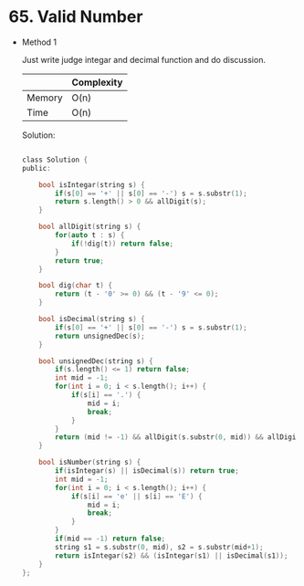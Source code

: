 # 65. Valid Number 
- Method 1

    Just write judge integar and decimal function and do discussion.    

    | |   Complexity  |
    | ----------- | ----------- | 
    |  Memory     | O(n) | 
    |      Time       |  O(n) | 


    Solution:

    ``` h

    class Solution {
    public:

        bool isIntegar(string s) {
            if(s[0] == '+' || s[0] == '-') s = s.substr(1);
            return s.length() > 0 && allDigit(s);
        }

        bool allDigit(string s) {
            for(auto t : s) {
                if(!dig(t)) return false;
            }
            return true;
        }

        bool dig(char t) {
            return (t - '0' >= 0) && (t - '9' <= 0);
        }

        bool isDecimal(string s) {
            if(s[0] == '+' || s[0] == '-') s = s.substr(1);
            return unsignedDec(s);
        }

        bool unsignedDec(string s) {
            if(s.length() <= 1) return false;
            int mid = -1;
            for(int i = 0; i < s.length(); i++) {
                if(s[i] == '.') {
                    mid = i;
                    break;
                }
            }
            return (mid != -1) && allDigit(s.substr(0, mid)) && allDigit(s.substr(mid+1));
        }

        bool isNumber(string s) {
            if(isIntegar(s) || isDecimal(s)) return true;
            int mid = -1;
            for(int i = 0; i < s.length(); i++) {
                if(s[i] == 'e' || s[i] == 'E') {
                    mid = i;
                    break;
                }
            }
            if(mid == -1) return false;
            string s1 = s.substr(0, mid), s2 = s.substr(mid+1);
            return isIntegar(s2) && (isIntegar(s1) || isDecimal(s1));
        }
    };

    ```

<!-- - Method 2

    This is another method.

    | |   Complexity  |
    | ----------- | ----------- | 
    |  Memory     | O(n) | 
    |      Time       |  O(n) | 


    Solution:

    ``` h



    ```

- Additional Knowledge:
       
    Here are some additional knowledge.



<br> -->